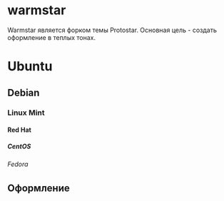 # warmstar

Warmstar является форком темы Protostar. Основная цель - создать оформление в теплых тонах.

# Ubuntu

## Debian

### Linux Mint

#### Red Hat

##### CentOS

###### Fedora

## Оформление

